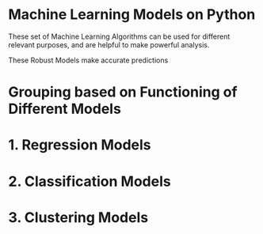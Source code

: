 # Machine Learning Models on Python

 These set of Machine Learning Algorithms can be used for different relevant purposes, and are helpful to make powerful analysis.

 These Robust Models make accurate predictions


# Grouping based on Functioning of Different Models

  # 1. Regression Models
  
  # 2. Classification Models
  
  # 3. Clustering Models
